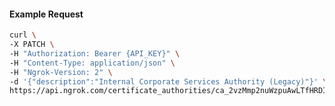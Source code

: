 <!-- Code generated for API Clients. DO NOT EDIT. -->
#### Example Request
```bash
curl \
-X PATCH \
-H "Authorization: Bearer {API_KEY}" \
-H "Content-Type: application/json" \
-H "Ngrok-Version: 2" \
-d '{"description":"Internal Corporate Services Authority (Legacy)"}' \
https://api.ngrok.com/certificate_authorities/ca_2vzMmp2nuWzpuAwLTfHRDI1UHPV
